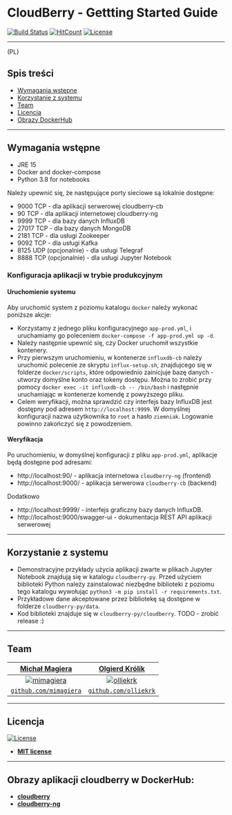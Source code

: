 
# CloudBerry - Gettting Started Guide

[![Build Status](https://travis-ci.com/olliekrk/cloud-berry.svg?token=Ud4LPsJ6sjn1qVy7MUNS&branch=master)](https://travis-ci.com/olliekrk/cloud-berry)
[![HitCount](http://hits.dwyl.com/olliekrk/cloud-berry.svg)](http://hits.dwyl.com/cloudberry-agh-team/cloudberry-getting-started)
[![License](http://img.shields.io/:license-mit-blue.svg?style=flat-square)](http://badges.mit-license.org)

---

(PL)

## Spis treści

- [Wymagania wstępne](#requirements)
- [Korzystanie z systemu](#usage)
- [Team](#team)
- [Licencja](#license)
- [Obrazy DockerHub](#dockerhub)

---

## Wymagania wstępne

- JRE 15
- Docker and docker-compose
- Python 3.8 for notebooks

Należy upewnić się, że następujące porty sieciowe są lokalnie dostępne:
* 9000 TCP - dla aplikacji serwerowej cloudberry-cb
* 90 TCP - dla aplikacji internetowej cloudberry-ng
* 9999 TCP - dla bazy danych InfluxDB
* 27017 TCP - dla bazy danych MongoDB
* 2181 TCP - dla usługi Zookeeper
* 9092 TCP - dla usługi Kafka
* 8125 UDP (opcjonalnie) - dla usługi Telegraf
* 8888 TCP (opcjonalnie) - dla usługi Jupyter Notebook

### Konfiguracja aplikacji w trybie produkcyjnym

#### Uruchomienie systemu

Aby uruchomić system z poziomu katalogu `docker` należy wykonać poniższe akcje:

* Korzystamy z jednego pliku konfiguracyjnego `app-prod.yml`, i uruchamiamy go poleceniem 
`docker-compose -f app-prod.yml up -d`.
* Należy następnie upewnić się, czy Docker uruchomił wszystkie kontenery.
* Przy pierwszym uruchomieniu, w kontenerze `influxdb-cb` należy uruchomić polecenie ze skryptu `influx-setup.sh`, znajdujcego się w folderze `docker/scripts`, które odpowiednio zainicjuje bazę danych - utworzy domyślne konto oraz
 tokeny dostępu. Można to zrobić przy pomocy `docker exec -it influxdb-cb -- /bin/bash` i następnie uruchamiając w kontenerze komendę z powyższego pliku.
* Celem weryfikacji, można sprawdzić czy interfejs bazy InfluxDB jest dostępny pod adresem `http://localhost:9999`. W domyślnej konfiguracji nazwa użytkownika to `root` a hasło `ziemniak`. Logowanie powinno zakończyć się z powodzeniem.

#### Weryfikacja

Po uruchomieniu, w domyślnej konfiguracji z pliku `app-prod.yml`, aplikacje będą dostępne pod adresami:
* http://localhost:90/ - aplikacja internetowa `cloudberry-ng` (frontend)
* http://localhost:9000/ - aplikacja serwerowa `cloudberry-cb` (backend)

Dodatkowo
* http://localhost:9999/ - interfejs graficzny bazy danych InfluxDB.
* http://localhost:9000/swagger-ui - dokumentacja REST API aplikacji serwerowej

---

## Korzystanie z systemu

* Demonstracyjne przykłady użycia aplikacji zwarte w plikach Jupyter Notebook znajdują się w katalogu `cloudberry-py`. Przed użyciem biblioteki Python należy zainstalować niezbędne biblioteki z poziomu tego katalogu wywołując `python3 -m pip install -r requirements.txt`.
* Przykładowe dane akceptowane przez bibliotekę są dostępne w folderze `cloudberry-py/data`.
* Kod biblioteki znajduje się w `cloudberry-py/cloudberry`. TODO - zrobić release :)

---

## Team

| <a href="http://github.com/mimagiera" target="_blank">**Michał Magiera**</a> | <a href="http://github.com/olliekrk" target="_blank">**Olgierd Królik**</a> |
| :---: |:---:|
| [![mimagiera](https://avatars0.githubusercontent.com/u/43969709?s=200&v=4)](http://github.com/mimagiera)    | [![olliekrk](https://avatars3.githubusercontent.com/u/37264550?s=200&u=40b1359dfb778fe2ca75f57ed4e62acc203940a1&v=4)](http://github.com/olliekrk) |
| <a href="http://github.com/mimagiera" target="_blank">`github.com/mimagiera`</a> | <a href="http://github.com/olliekrk" target="_blank">`github.com/olliekrk`</a> |

---

## Licencja

[![License](http://img.shields.io/:license-mit-blue.svg?style=flat-square)](http://badges.mit-license.org)

- **[MIT license](http://opensource.org/licenses/mit-license.php)**


---

## Obrazy aplikacji cloudberry w DockerHub:
- **[cloudberry](https://hub.docker.com/repository/docker/olliekrk/cloudberry)**
- **[cloudberry-ng](https://hub.docker.com/repository/docker/olliekrk/cloudberry-ng)**
